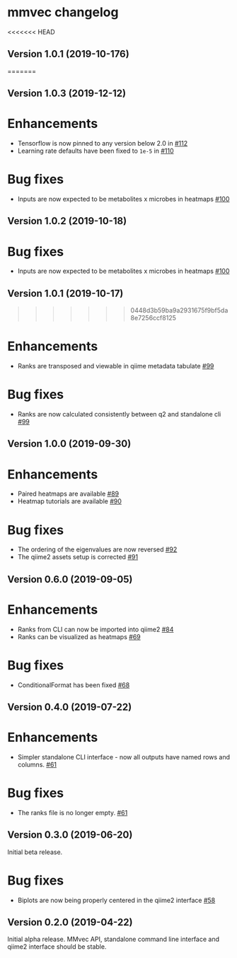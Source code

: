 # mmvec changelog

<<<<<<< HEAD
## Version 1.0.1 (2019-10-176)
=======
## Version 1.0.3 (2019-12-12)
# Enhancements
 - Tensorflow is now pinned to any version below 2.0 in [#112](https://github.com/biocore/mmvec/pull/112)
 - Learning rate defaults have been fixed to `1e-5` in [#110](https://github.com/biocore/mmvec/pull/110)

# Bug fixes
 - Inputs are now expected to be metabolites x microbes in heatmaps [#100](https://github.com/biocore/mmvec/pull/100)

## Version 1.0.2 (2019-10-18)
# Bug fixes
 - Inputs are now expected to be metabolites x microbes in heatmaps [#100](https://github.com/biocore/mmvec/pull/100)

## Version 1.0.1 (2019-10-17)
>>>>>>> 0448d3b59ba9a2931675f9bf5da8e7256ccf8125
# Enhancements
 - Ranks are transposed and viewable in qiime metadata tabulate [#99](https://github.com/biocore/mmvec/pull/99)

# Bug fixes
 - Ranks are now calculated consistently between q2 and standalone cli [#99](https://github.com/biocore/mmvec/pull/99)

## Version 1.0.0 (2019-09-30)
# Enhancements
 - Paired heatmaps are available [#89](https://github.com/biocore/mmvec/pull/89)
 - Heatmap tutorials are available [#90](https://github.com/biocore/mmvec/pull/90)

# Bug fixes
 - The ordering of the eigenvalues are now reversed [#92](https://github.com/biocore/mmvec/pull/92)
 - The qiime2 assets setup is corrected [#91](https://github.com/biocore/mmvec/pull/91)

## Version 0.6.0 (2019-09-05)

# Enhancements
 - Ranks from CLI can now be imported into qiime2 [#84](https://github.com/biocore/mmvec/pull/84)
 - Ranks can be visualized as heatmaps [#69](https://github.com/biocore/mmvec/pull/69)

# Bug fixes
 - ConditionalFormat has been fixed [#68](https://github.com/biocore/mmvec/pull/68)

## Version 0.4.0 (2019-07-22)

# Enhancements
 - Simpler standalone CLI interface - now all outputs have named rows and columns. [#61](https://github.com/biocore/mmvec/pull/61)

# Bug fixes
 - The ranks file is no longer empty. [#61](https://github.com/biocore/mmvec/pull/61)

## Version 0.3.0 (2019-06-20)

Initial beta release.

# Bug fixes
 - Biplots are now being properly centered in the qiime2 interface [#58](https://github.com/biocore/mmvec/pull/58)


## Version 0.2.0 (2019-04-22)

Initial alpha release. MMvec API, standalone command line interface and qiime2 interface should be stable.
